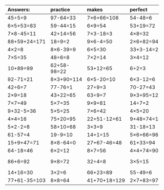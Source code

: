| Answers: | practice | makes | perfect | ! |
| :--- | :--- | :--- | :--- | :--- |
| 45÷5=9 | 97-64=33 | 7×6+66=108 | 54-48=6 | 14+84=98 | 
| 6×5+53=83 | 59-44=15 | 6×9=54 | 53+19=72 | 9×5=45 | 
| 7×8-45=11 | 42+14=56 | 7×3-18=3 | 4×8=32 | 9×8+26=98 | 
| 88+59+24=171 | 18÷9=2 | 9×6-4=50 | 2×6+82=94 | 8×2=16 | 
| 4×2=8 | 8×6-39=9 | 6×5=30 | 33+3-14=22 | 5+83=88 | 
| 7×5=35 | 48÷6=8 | 7×2=14 | 3×4=12 | 20÷5=4 | 
| 10+89=99 | 62+58-98=22 | 53+12=65 | 6÷2=3 | 7×4=28 | 
| 92-71=21 | 8×3+90=114 | 6×5-20=10 | 6×3-12=6 | 8×6=48 | 
| 42÷6=7 | 77-76=1 | 27÷9=3 | 70-27=43 | 2×7+43=57 | 
| 2×9=18 | 43+22=65 | 63÷9=7 | 9×3+95=122 | 55-53=2 | 
| 7×7=49 | 5×7=35 | 9×9=81 | 14÷7=2 | 3×8=24 | 
| 9+32-5=36 | 5×5=25 | 7×6=42 | 4×5=20 | 8×2-3=13 | 
| 4×4=16 | 75+20=95 | 22+51-12=61 | 9+48+74=131 | 2×5=10 | 
| 5×2-2=8 | 58+10=68 | 3×3=9 | 31-18=13 | 60+35=95 | 
| 61-57=4 | 19-9=10 | 14+1=15 | 5×6+66=96 | 72-40=32 | 
| 15+9+47=71 | 8×8-64=0 | 27+67-46=48 | 61+33=94 | 1×1=1 | 
| 64-18=46 | 6×2=12 | 8×7=56 | 4×4+74=90 | 53-3=50 | 
| 86+6=92 | 9×8=72 | 32÷4=8 | 3×5=15 | 86+97-85=98 | 
| 14+16=30 | 3×2=6 | 66+23=89 | 55-49=6 | 49+33=82 | 
| 77+61-35=103 | 8×8=64 | 41+70+18=129 | 2×7+83=97 | 42-23=19 | 
